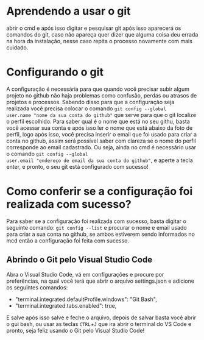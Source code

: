 # Aprendendo a usar o git

abrir o cmd e após isso digitar e pesquisar git
após isso aparecerá os comandos do git, caso não apareça quer dizer que alguma coisa deu errada na hora da instalação, nesse caso repita o processo novamente com mais cuidado.

# Configurando o git

A configuração é necessária para que quando você precisar subir algum projeto no github não haja problemas como confusão, perdas ou atrasos de projetos e processos. Sabendo disso para que a configuração seja realizada você precisa colocar o comando <code>git config --global user.name "nome da sua conta do github"</code> que serve para que o git localize o perfil escolhido. Para saber qual é o nome que está no seu githu, basta você acessar sua conta e após isso ler o nome que está abaixo da foto de perfil, logo após isso, você precisa inserir o email que foi usado para criar a conta no github, assim será possível saber com clareza se o nome do perfil corresponde ao email cadastrado. Ou seja, ainda no cmd é necessário usar o comando <code>git config --global user.email "endereço de email da sua conta do github"</code>, e aperte a tecla enter, e pronto, o seu git está configurado com sucesso!

# Como conferir se a configuração foi realizada com sucesso?

Para saber se a configuração foi realizada com sucesso, basta digitar o seguinte comando: <code>git config --list</code> e procurar o nome e email usado para criar a sua conta no github, se ambos estiverem sendo informados no mcd então a configuração foi feita com sucesso.

## Abrindo o Git pelo Visual Studio Code

Abra o Visual Studio Code, vá em configurações e procure por preferências, na qual você terá que abrir o arquivo settings.json e adicione os seguintes comandos:

* "terminal.integrated.defaultProfile.windows": "Git Bash",</li>
* "terminal.integrated.tabs.enabled": true,</li>

E salve após isso salve e feche o arquivo, depois de salvar basta você abrir o gui bash, ou usar as teclas <code>CTRL</code>+<code>J</code> que ira abrir o terminal do VS Code e pronto, seja feliz usando o Git pelo Visual Studio Code!
